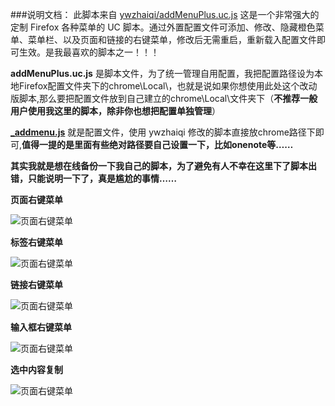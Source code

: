 ###说明文档：
此脚本来自 [ywzhaiqi/addMenuPlus.uc.js](https://github.com/ywzhaiqi/userChromeJS/tree/master/addmenuPlus)
这是一个非常强大的定制 Firefox 各种菜单的 UC 脚本。通过外置配置文件可添加、修改、隐藏橙色菜单、菜单栏、以及页面和链接的右键菜单，修改后无需重启，重新载入配置文件即可生效。是我最喜欢的脚本之一！！！


**addMenuPlus.uc.js** 是脚本文件，为了统一管理自用配置，我把配置路径设为本地Firefox配置文件夹下的chrome\Local\，也就是说如果你想使用此处这个改动版脚本,那么要把配置文件放到自己建立的chrome\Local\文件夹下（**不推荐一般用户使用我这里的脚本，除非你也想把配置单独管理**）

**[_addmenu.js](https://github.com/defpt/userChromeJs/blob/master/addMenuPlus/_addmenu.js)** 就是配置文件，使用 ywzhaiqi 修改的脚本直接放chrome路径下即可,**值得一提的是里面有些绝对路径要自己设置一下，比如onenote等……**

**其实我就是想在线备份一下我自己的脚本，为了避免有人不幸在这里下了脚本出错，只能说明一下了，真是尴尬的事情……**

**页面右键菜单**

![页面右键菜单](https://github.com/defpt/userChromeJs/blob/master/addMenuPlus/page.png?raw=true)

**标签右键菜单**

![页面右键菜单](https://github.com/defpt/userChromeJs/blob/master/addMenuPlus/tab.png?raw=true)


**链接右键菜单**

![页面右键菜单](https://github.com/defpt/userChromeJs/blob/master/addMenuPlus/link.png?raw=true)

**输入框右键菜单**

![页面右键菜单](https://github.com/defpt/userChromeJs/blob/master/addMenuPlus/input.png?raw=true)

**选中内容复制**

![页面右键菜单](https://github.com/defpt/userChromeJs/blob/master/addMenuPlus/SEL.png?raw=true)